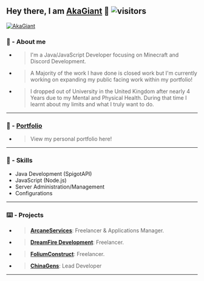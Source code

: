 ## Hey there, I am [AkaGiant](https://github.com/AkaGiant) 👋 ![visitors](https://visitor-badge.glitch.me/badge?page_id=AkaGiant)

[![AkaGiant](https://github-readme-stats.vercel.app/api?username=AkaGiant&show_icons=true&theme=dracula&count_private=true)](https://github.com/AkaGiant)<br/>

### 🤵 - About me 
- > I'm a Java/JavaScript Developer focusing on Minecraft and Discord Development.
- > A Majority of the work I have done is closed work but I'm currently working on expanding my public facing work within my portfolio!
- > I dropped out of University in the United Kingdom after nearly 4 Years due to my Mental and Physical Health. During that time I learnt about my limits and what I truly want to do. 

------------
### 📖 - **[Portfolio](https://github.com/AkaGiant/Portfolio "Portfolio")**
- > View my personal portfolio here!
------------

### 📖 - Skills
- Java Development (SpigotAPI)
- JavaScript (Node.js)
- Server Administration/Management
- Configurations

------------

### ⌨️ - Projects
- > **[ArcaneServices](https://discord.gg/Jgx8kr2TfD "ArcaneServices")**: Freelancer & Applications Manager.
- > **[DreamFire Development](https://discord.gg/xE4uRDa3Qz "DreamFire Development")**: Freelancer.
- > **[FoliumConstruct](https://discord.gg/xE4uRDa3Qz "FoliumConstruct")**: Freelancer.
- > **[ChinaGens](https://discord.gg/kDXWdcBqGs "ChinaGens")**: Lead Developer

------------
